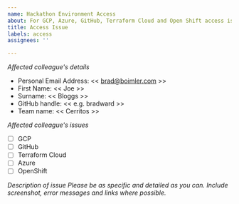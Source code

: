 ```yaml
---
name: Hackathon Environment Access
about: For GCP, Azure, GitHub, Terraform Cloud and Open Shift access issues
title: Access Issue
labels: access
assignees: ''

---
```


*Affected colleague's details*
* Personal Email Address: << brad@boimler.com >>
* First Name: << Joe >>
* Surname: << Bloggs >>
* GitHub handle: << e.g. bradward >>
* Team name: << Cerritos >>

*Affected colleague's issues*
- [ ] GCP
- [ ] GitHub
- [ ] Terraform Cloud
- [ ] Azure
- [ ] OpenShift

*Description of issue*
_Please be as specific and detailed as you can. Include screenshot, error messages and links where possible._
